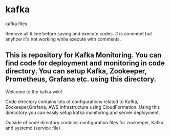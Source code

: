 # kafka
kafka files

Remove all # line before saving and execute codes. # is commnet but anyhow it's not working while execute with comments.

This is repository for Kafka Monitoring. You can find code for deployment and monitoring in code directory.
You can setup Kafka, Zookeeper, Prometheus, Grafana etc. using this directory. 
------------------------------------------------------------------------------------------------
Welcome to the kafka wiki!

Code directory contains lots of configurations related to Kafka, Zookeeper,Grafana, AWS Infrastructure using CloudFormation. Using this direcotory you can easily setup kafka monitoring and server deployment.

Outside of code directory contains configuration files for zookeeper, Kafka and systemd (service file)
